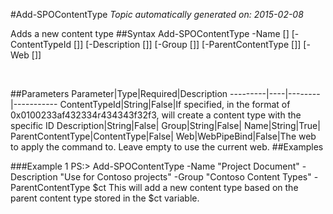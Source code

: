 #Add-SPOContentType
*Topic automatically generated on: 2015-02-08*

Adds a new content type
##Syntax
    Add-SPOContentType -Name [<String>] [-ContentTypeId [<String>]] [-Description [<String>]] [-Group [<String>]] [-ParentContentType [<ContentType>]] [-Web [<WebPipeBind>]]

&nbsp;

##Parameters
Parameter|Type|Required|Description
---------|----|--------|-----------
ContentTypeId|String|False|If specified, in the format of 0x0100233af432334r434343f32f3, will create a content type with the specific ID
Description|String|False|
Group|String|False|
Name|String|True|
ParentContentType|ContentType|False|
Web|WebPipeBind|False|The web to apply the command to. Leave empty to use the current web.
##Examples

###Example 1
    PS:> Add-SPOContentType -Name "Project Document" -Description "Use for Contoso projects" -Group "Contoso Content Types" -ParentContentType $ct
This will add a new content type based on the parent content type stored in the $ct variable.
